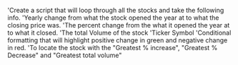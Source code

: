 'Create a script that will loop through all the stocks and take the following info.
'Yearly change from what the stock opened the year at to what the closing price was.
'The percent change from the what it opened the year at to what it closed.
'The total Volume of the stock
'Ticker Symbol
'Conditional formatting that will highlight positive change in green and negative change in red.
'To locate the stock with the "Greatest % increase", "Greatest % Decrease" and "Greatest total volume"
